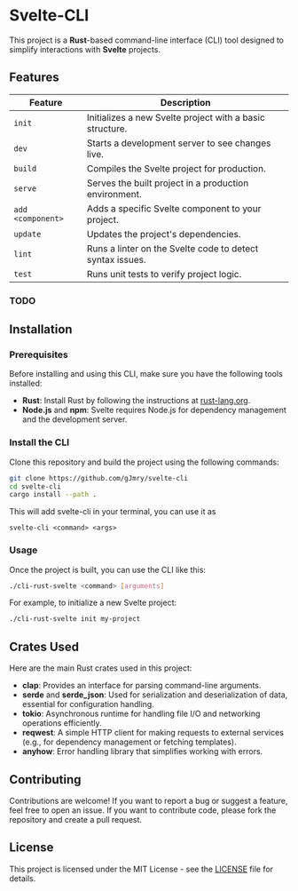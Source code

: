 # Svelte-CLI

This project is a **Rust**-based command-line interface (CLI) tool designed to simplify interactions with **Svelte** projects.

## Features

| Feature                  | Description |
| ------------------------ | ----------- |
| `init`                    | Initializes a new Svelte project with a basic structure. |
| `dev`                     | Starts a development server to see changes live. |
| `build`                   | Compiles the Svelte project for production. |
| `serve`                   | Serves the built project in a production environment. |
| `add <component>`         | Adds a specific Svelte component to your project. |
| `update`                  | Updates the project's dependencies. |
| `lint`                    | Runs a linter on the Svelte code to detect syntax issues. |
| `test`                    | Runs unit tests to verify project logic. |

### TODO



## Installation

### Prerequisites

Before installing and using this CLI, make sure you have the following tools installed:

- **Rust**: Install Rust by following the instructions at [rust-lang.org](https://www.rust-lang.org/).
- **Node.js** and **npm**: Svelte requires Node.js for dependency management and the development server.

### Install the CLI

Clone this repository and build the project using the following commands:

```bash
git clone https://github.com/gJmry/svelte-cli
cd svelte-cli
cargo install --path .
```

This will add svelte-cli in your terminal, you can use it as 
```
svelte-cli <command> <args>
```

### Usage

Once the project is built, you can use the CLI like this:

```bash
./cli-rust-svelte <command> [arguments]
```

For example, to initialize a new Svelte project:

```bash
./cli-rust-svelte init my-project
```

## Crates Used

Here are the main Rust crates used in this project:

- **clap**: Provides an interface for parsing command-line arguments.
- **serde** and **serde_json**: Used for serialization and deserialization of data, essential for configuration handling.
- **tokio**: Asynchronous runtime for handling file I/O and networking operations efficiently.
- **reqwest**: A simple HTTP client for making requests to external services (e.g., for dependency management or fetching templates).
- **anyhow**: Error handling library that simplifies working with errors.

## Contributing

Contributions are welcome! If you want to report a bug or suggest a feature, feel free to open an issue. If you want to contribute code, please fork the repository and create a pull request.

## License

This project is licensed under the MIT License - see the [LICENSE](LICENSE) file for details.
```